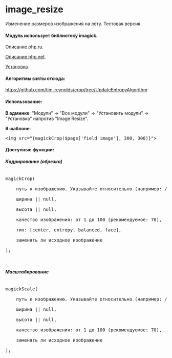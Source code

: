 # image_resize
Изменение размеров изображения на лету. Тестовая версия.

<h4>Модуль использует библиотеку imagick.</h4>
<p><a href="https://php.ru/manual/book.imagick.html" target="_blanck">Описание php.ru</a>.</p> 
<p><a href="http://www.php.net/class.imagick" target="_blanck">Описание php.net</a>.</p>
<p><a href="http://firstwiki.ru/index.php/%D0%A3%D1%81%D1%82%D0%B0%D0%BD%D0%BE%D0%B2%D0%BA%D0%B0_Imagemagick">Установка</a>.</p>

<h4>Алгоритмы взяты отсюда:</h4>
<p><a href="https://github.com/tim-reynolds/crop/tree/UpdateEntropyAlgorithm">https://github.com/tim-reynolds/crop/tree/UpdateEntropyAlgorithm</a></p>

<h4>Использование:</h4>
<p><b>В админке</b>: "Модули" -> "Все модули" -> "Установить модули" -> "Установка" напротив "Image Resize".</p>
<p><b>В шаблоне</b>: <pre>&lt;img src="{magickCrop($page['field_image'], 300, 300)}"&gt;</pre></p>

<h4>Доступные функции:</h4>
<h5>Кадрирование (обрезка)</h5>
<pre>
<p>magickCrop(<br>
&nbsp;&nbsp;&nbsp;&nbsp;путь к изображению. Указывайте относительно (например: /uploads/images/logo.jpg).,<br>
&nbsp;&nbsp;&nbsp;&nbsp;ширина || null,<br>
&nbsp;&nbsp;&nbsp;&nbsp;высота || null,<br>
&nbsp;&nbsp;&nbsp;&nbsp;качество изображения: от 1 до 100 (рекомендуемое: 70),<br>
&nbsp;&nbsp;&nbsp;&nbsp;тип: [center, entropy, balanced, face],<br>
&nbsp;&nbsp;&nbsp;&nbsp;заменять ли исходное изображение<br>
);</p>
</pre>

<h5>Масштабирование</h5>
<pre>
<p>magickScale(<br>
&nbsp;&nbsp;&nbsp;&nbsp;путь к изображению. Указывайте относительно (например: /uploads/images/logo.jpg).,<br>
&nbsp;&nbsp;&nbsp;&nbsp;ширина || null,<br>
&nbsp;&nbsp;&nbsp;&nbsp;высота || null,<br>
&nbsp;&nbsp;&nbsp;&nbsp;качество изображения: от 1 до 100 (рекомендуемое: 70),<br>
&nbsp;&nbsp;&nbsp;&nbsp;заменять ли исходное изображение<br>
);</p>
</pre>
